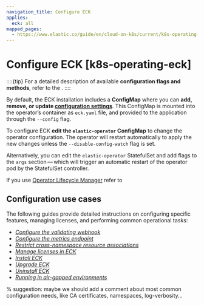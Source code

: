 ```yaml
---
navigation_title: Configure ECK
applies:
  eck: all
mapped_pages:
  - https://www.elastic.co/guide/en/cloud-on-k8s/current/k8s-operating-eck.html
---
```


# Configure ECK [k8s-operating-eck]

::::{tip}
For a detailed description of available **configuration flags and methods**, refer to the [](./configure-eck.md).
::::

By default, the ECK installation includes a **ConfigMap** where you can **add, remove, or update [configuration settings](./configure-eck.md)**. This ConfigMap is mounted into the operator’s container as `eck.yaml` file, and provided to the application through the `--config` flag.

To configure ECK **edit the `elastic-operator` ConfigMap** to change the operator configuration. The operator will restart automatically to apply the new changes unless the `--disable-config-watch` flag is set.

Alternatively, you can edit the `elastic-operator` StatefulSet and add flags to the `args` section — which will trigger an automatic restart of the operator pod by the StatefulSet controller.

If you use [Operator Lifecycle Manager](https://github.com/operator-framework/operator-lifecycle-manager) refer to [](./configure-eck.md#k8s-operator-config-olm)

## Configuration use cases

The following guides provide detailed instructions on configuring specific features, managing licenses, and performing common operational tasks:

* [*Configure the validating webhook*](configure-validating-webhook.md)
* [*Configure the metrics endpoint*](../../monitor/orchestrators/eck-metrics-configuration.md)
* [*Restrict cross-namespace resource associations*](restrict-cross-namespace-resource-associations.md)
* [*Manage licenses in ECK*](../../license/manage-your-license-in-eck.md)
* [*Install ECK*](install.md)
* [*Upgrade ECK*](../../upgrade/orchestrator/upgrade-cloud-on-k8s.md)
* [*Uninstall ECK*](../../uninstall/uninstall-elastic-cloud-on-kubernetes.md)
* [*Running in air-gapped environments*](air-gapped-install.md)

% suggestion: maybe we should add a comment about most common configuration needs, like CA certificates, namespaces, log-verbosity...
